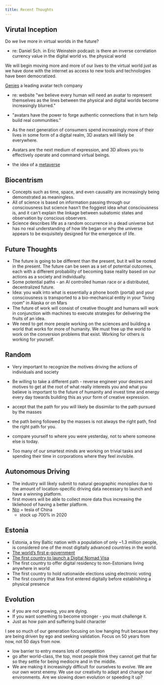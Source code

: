 ```yaml
---
title: Recent Thoughts
---
```


## Virutal Inception

Do we live more in virtual worlds in the future?
- re: Daniel Sch. in Eric Weinstein podcast: is there an inverse correlation currency value in the digital world vs. the physical world

We will begin moving more and more of our lives to the virtual world just as we have done with the internet as access to new tools and technologies have been democratized. 

[Genies](https://www.genies.com/) a leading avatar tech company
- re: website "we believe every human will need an avatar to represent themselves as the lines between the physical and digital worlds become increasingly blurred."
- "avatars have the power to forge authentic connections that in turn help build real communities."
- As the next generation of consumers spend increasingly more of their lives in some form of a digital realm, 3D avatars will likely be everywhere.
- Avatars are the next medium of expression, and 3D allows you to effectively operate and command virtual beings.

- the idea of a [metaverse](https://en.wikipedia.org/wiki/Metaverse)

## Biocentrism
- Concepts such as time, space, and even causality are increasingly being demonstrated as meaningless.
- All of science is based on information passing through our consciousness but science hasn’t the foggiest idea what consciousness is, and it can’t explain the linkage between subatomic states and observation by conscious observers. 
- Science describes life as a random occurrence in a dead universe but has no real understanding of how life began or why the universe appears to be exquisitely designed for the emergence of life.

## Future Thoughts
- The future is going to be different than the present, but it will be rooted in the present. The future can be seen as a set of potential outcomes, each with a different probability of becoming base reality based on our actions as a society and individually. 
- Some potential paths - an AI controlled human race or a distributed, decentralized future. 
- Idea: you walk into what is essentially a phone booth (portal) and your consciousness is transported to a bio-mechanical entity in your “living room” in Alaska or on Mars
- The future of work will consist of creative thought and humans will work in conjunction with machines to execute strategies for delivering the fruits of an idea.
- We need to get more people working on the sciences and building a world that works for more of humanity. We must free up the world to work on the conversion problems that exist. Working for others is working for yourself. 

## Random
- Very important to recognize the motives driving the actions of individuals and society
- Be willing to take a different path - reverse engineer your desires and motives to get at the root of what really interests you and what you believe is important to the future of humanity and invest time and energy every day towards building this as your form of creative expression. 
- accept that the path for you will likely be dissimilar to the path pursued by the masses
- the path being followed by the masses is not always the right path, find the right path for you. 
- compare yourself to where you were yesterday, not to where someone else is today. 

- Too many of our smartest minds are working on trivial tasks and spending their time in corporations where they feel invisible.

## Autonomous Driving
- The industry will likely submit to natural geographic monoplies due to the amount of location-specific driving data necessary to launch and have a winning platform. 
- first movers will be able to collect more data thus increasing the likliehood of having a better platform. 
- [Nio](https://www.nio.com/) = tesla of China
	- stock up 700% in 2020
	
## Estonia
- Estonia, a tiny Baltic nation with a population of only ~1.3 million people, is considered one of the most digitally advanced countries in the world.
- [The world’s first e-government](https://e-estonia.com/solutions/e-governance/)
- [The first country to launch a Digital Nomad Visa](https://www.etiasvisa.com/etias-news/digital-nomad-visas-eu-countries)
- The first country to offer digital residency to non-Estonians living anywhere in world
- The first country to hold nationwide elections using electronic voting 
- The first country that Ikea first entered digitally before establishing a physical presence

## Evolution

- if you are not growing, you are dying. 
- If you want something to become stronger - you must challenge it. 
- Just as how pain and suffering build character 

I see so much of our generation focusing on low hanging fruit because they are being driven by ego and seeking validation. Focus on 50 years from now, not 50 days from now. 
	
  - low barrier to entry means lots of competition 
  - go after world-class, the top, most people think they cannot get that far so they settle for being mediocre and in the middle.
  - We are making it increasingly difficult for ourselves to evolve. We are our own worst enemy. We use our creativity to adapt and change our environments. Are we slowing down evolution or speeding it up? 

